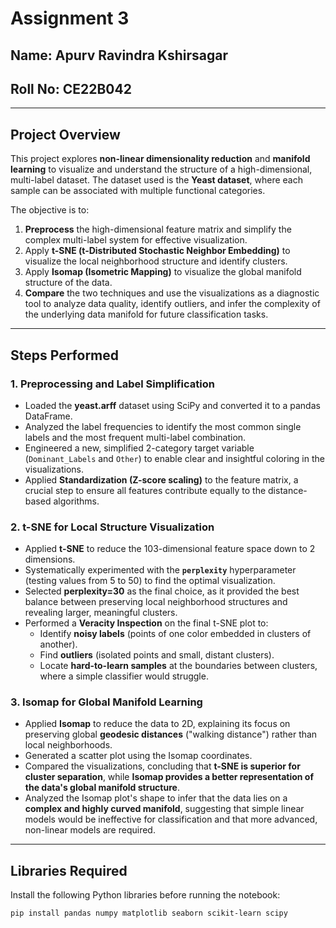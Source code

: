 # Assignment 3

## Name: Apurv Ravindra Kshirsagar

## Roll No: CE22B042

---

## Project Overview

This project explores **non-linear dimensionality reduction** and **manifold learning** to visualize and understand the structure of a high-dimensional, multi-label dataset. The dataset used is the **Yeast dataset**, where each sample can be associated with multiple functional categories.

The objective is to:

1.  **Preprocess** the high-dimensional feature matrix and simplify the complex multi-label system for effective visualization.
2.  Apply **t-SNE (t-Distributed Stochastic Neighbor Embedding)** to visualize the local neighborhood structure and identify clusters.
3.  Apply **Isomap (Isometric Mapping)** to visualize the global manifold structure of the data.
4.  **Compare** the two techniques and use the visualizations as a diagnostic tool to analyze data quality, identify outliers, and infer the complexity of the underlying data manifold for future classification tasks.

---

## Steps Performed

### 1. Preprocessing and Label Simplification

- Loaded the **yeast.arff** dataset using SciPy and converted it to a pandas DataFrame.
- Analyzed the label frequencies to identify the most common single labels and the most frequent multi-label combination.
- Engineered a new, simplified 2-category target variable (`Dominant_Labels` and `Other`) to enable clear and insightful coloring in the visualizations.
- Applied **Standardization (Z-score scaling)** to the feature matrix, a crucial step to ensure all features contribute equally to the distance-based algorithms.

### 2. t-SNE for Local Structure Visualization

- Applied **t-SNE** to reduce the 103-dimensional feature space down to 2 dimensions.
- Systematically experimented with the **`perplexity`** hyperparameter (testing values from 5 to 50) to find the optimal visualization.
- Selected **perplexity=30** as the final choice, as it provided the best balance between preserving local neighborhood structures and revealing larger, meaningful clusters.
- Performed a **Veracity Inspection** on the final t-SNE plot to:
  - Identify **noisy labels** (points of one color embedded in clusters of another).
  - Find **outliers** (isolated points and small, distant clusters).
  - Locate **hard-to-learn samples** at the boundaries between clusters, where a simple classifier would struggle.

### 3. Isomap for Global Manifold Learning

- Applied **Isomap** to reduce the data to 2D, explaining its focus on preserving global **geodesic distances** ("walking distance") rather than local neighborhoods.
- Generated a scatter plot using the Isomap coordinates.
- Compared the visualizations, concluding that **t-SNE is superior for cluster separation**, while **Isomap provides a better representation of the data's global manifold structure**.
- Analyzed the Isomap plot's shape to infer that the data lies on a **complex and highly curved manifold**, suggesting that simple linear models would be ineffective for classification and that more advanced, non-linear models are required.

---

## Libraries Required

Install the following Python libraries before running the notebook:

```bash
pip install pandas numpy matplotlib seaborn scikit-learn scipy
```
